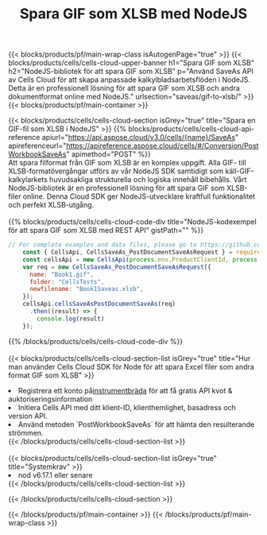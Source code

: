﻿---
title:  Spara GIF som XLSB med NodeJS
description:  Använder Aspose.Cells Cloud SDK för NodeJS för att spara GIF-formatfil som XLSB-formatfil.
---
{{< blocks/products/pf/main-wrap-class isAutogenPage="true" >}}
{{< blocks/products/cells/cells-cloud-upper-banner h1="Spara GIF som XLSB" h2="NodeJS-bibliotek för att spara GIF som XLSB" p="Använd SaveAs API av Cells Cloud för att skapa anpassade kalkylbladsarbetsflöden i NodeJS. Detta är en professionell lösning för att spara GIF som XLSB och andra dokumentformat online med NodeJS." urlsection="saveas/gif-to-xlsb/" >}}
{{< blocks/products/pf/main-container >}}

{{< blocks/products/cells/cells-cloud-section isGrey="true" title="Spara en GIF-fil som XLSB i NodeJS" >}}
{{% blocks/products/cells/cells-cloud-api-reference apiurl="https://api.aspose.cloud/v3.0/cells/{name}/SaveAs" apireferenceurl="https://apireference.aspose.cloud/cells/#/Conversion/PostWorkbookSaveAs" apimethod="POST" %}}
<br/>
Att spara filformat från GIF som XLSB är en komplex uppgift. Alla GIF- till XLSB-formatövergångar utförs av vår NodeJS SDK samtidigt som käll-GIF-kalkylarkets huvudsakliga strukturella och logiska innehåll bibehålls. Vårt NodeJS-bibliotek är en professionell lösning för att spara GIF som XLSB-filer online. Denna Cloud SDK ger NodeJS-utvecklare kraftfull funktionalitet och perfekt XLSB-utgång.
<br/>
<br/>
{{% blocks/products/cells/cells-cloud-code-div title="NodeJS-kodexempel för att spara GIF som XLSB med REST API" gistPath="" %}}
  
```js
// For complete examples and data files, please go to https://github.com/aspose-cells-cloud/aspose-cells-cloud-node/
    const { CellsApi, CellsSaveAs_PostDocumentSaveAsRequest } = require("asposecellscloud");
    const cellsApi = new CellsApi(process.env.ProductClientId, process.env.ProductClientSecret);
    var req = new CellsSaveAs_PostDocumentSaveAsRequest({
      name: "Book1.gif",
      folder: "CellsTests",
      newfilename: "Book1Saveas.xlsb",
    });
    cellsApi.cellsSaveAsPostDocumentSaveAs(req)
      .then((result) => {
        console.log(result)
    });
```
  
{{% /blocks/products/cells/cells-cloud-code-div %}}
<br/>
<br/>
{{< blocks/products/cells/cells-cloud-section-list isGrey="true" title="Hur man använder Cells Cloud SDK för Node för att spara Excel filer som andra format GIF som XLSB" >}}
<li> Registrera ett konto på<a href="https://dashboard.aspose.cloud/">instrumentbräda</a> för att få gratis API kvot & auktoriseringsinformation</li>
<li>Initiera Cells API med ditt klient-ID, klienthemlighet, basadress och version API.</li>
<li>Använd metoden `PostWorkbookSaveAs` för att hämta den resulterande strömmen.</li>
{{< /blocks/products/cells/cells-cloud-section-list >}}
<br/>
<br/>
{{< blocks/products/cells/cells-cloud-section-list isGrey="true" title="Systemkrav" >}}
<li>nod v6.17.1 eller senare</li>
{{< /blocks/products/cells/cells-cloud-section-list >}}

{{< /blocks/products/cells/cells-cloud-section >}}

{{< /blocks/products/pf/main-container >}}
{{< /blocks/products/pf/main-wrap-class >}}
